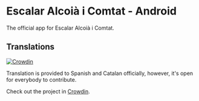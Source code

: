# Escalar Alcoià i Comtat - Android
The official app for Escalar Alcoià i Comtat.

## Translations
[![Crowdin](https://badges.crowdin.net/escalar-alcoia-i-comtat/localized.svg)](https://crowdin.com/project/escalar-alcoia-i-comtat)

Translation is provided to Spanish and Catalan officially, however, it's open for everybody to contribute.

Check out the project in [Crowdin](https://crowdin.com/project/escalar-alcoia-i-comtat).
